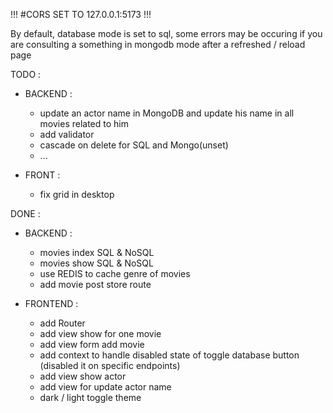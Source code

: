 !!!
#CORS SET TO 127.0.0.1:5173
!!!

By default, database mode is set to sql, some errors may be occuring if you are consulting a
something in mongodb mode after a refreshed / reload page 


TODO :
- BACKEND :
    - update an actor name in MongoDB and update his name in all movies related to him
    - add validator
    - cascade on delete for SQL and Mongo(unset)
    - ...

- FRONT :
    - fix grid in desktop

DONE : 
- BACKEND :
    - movies index SQL & NoSQL
    - movies show SQL & NoSQL
    - use REDIS to cache genre of movies
    - add movie post store route

- FRONTEND :    
    - add Router
    - add view show for one movie
    - add view form add movie 
    - add context to handle disabled state of toggle database button (disabled it on specific endpoints)
    - add view show actor
    - add view for update actor name
    - dark / light toggle theme